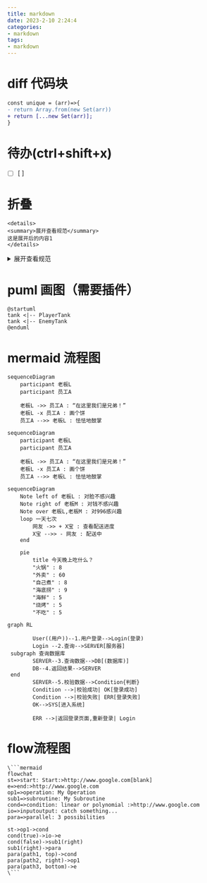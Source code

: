 ```yaml
---
title: markdown
date: 2023-2-10 2:24:4
categories:
- markdown
tags:
- markdown
---
```

# diff 代码块

```diff
const unique = (arr)=>{
- return Array.from(new Set(arr))
+ return [...new Set(arr)];
}
```

# 待办(ctrl+shift+x)

- [ ] [ ]

# 折叠

```
<details>
<summary>展开查看规范</summary>
这是展开后的内容1
</details>
```

<details> <summary>展开查看规范</summary> 这是展开后的内容1 </details>

# puml 画图（需要插件）

```puml
@startuml
tank <|-- PlayerTank
tank <|-- EnemyTank
@enduml
```

# mermaid 流程图

```
sequenceDiagram
	participant 老板L
	participant 员工A

	老板L ->> 员工A : “在这里我们是兄弟！”
	老板L -x 员工A : 画个饼
	员工A -->> 老板L : 怯怯地鼓掌
```

```mermaid
sequenceDiagram
	participant 老板L
	participant 员工A

	老板L ->> 员工A : “在这里我们是兄弟！”
	老板L -x 员工A : 画个饼
	员工A -->> 老板L : 怯怯地鼓掌
```

```mermaid
sequenceDiagram
	Note left of 老板L : 对脸不感兴趣
	Note right of 老板M : 对钱不感兴趣
	Note over 老板L,老板M : 对996感兴趣
	loop 一天七次
		网友 ->> + X宝 : 查看配送进度
		X宝 -->> - 网友 : 配送中
	end
```



```mermaid
	pie
        title 今天晚上吃什么？
        "火锅" : 8
        "外卖" : 60
        "自己煮" : 8
        "海底捞" : 9
        "海鲜" : 5
        "烧烤" : 5
        "不吃" : 5
```

```mermaid
graph RL

        User((用户))--1.用户登录-->Login(登录)
        Login --2.查询-->SERVER[服务器]
 subgraph 查询数据库
        SERVER--3.查询数据-->DB[(数据库)]
        DB--4.返回结果-->SERVER
 end
        SERVER--5.校验数据-->Condition{判断}
        Condition -->|校验成功| OK[登录成功]
        Condition -->|校验失败| ERR[登录失败]
        OK-->SYS[进入系统]

        ERR -->|返回登录页面,重新登录| Login
```



# flow流程图

```flow
\```mermaid
flowchat
st=>start: Start:>http://www.google.com[blank]
e=>end:>http://www.google.com
op1=>operation: My Operation
sub1=>subroutine: My Subroutine
cond=>condition: linear or polynomial :>http://www.google.com
io=>inputoutput: catch something...
para=>parallel: 3 possibilities

st->op1->cond
cond(true)->io->e
cond(false)->sub1(right)
sub1(right)->para
para(path1, top)->cond
para(path2, right)->op1
para(path3, bottom)->e
\```
```

